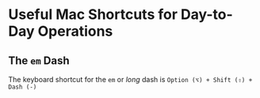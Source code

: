 # Useful Mac Shortcuts for Day-to-Day Operations

## The `em` Dash

The keyboard shortcut for the `em` or _long_ dash is `Option (⌥) + Shift (⇧) + Dash (-)`
